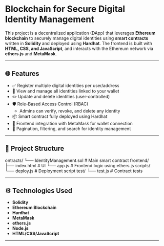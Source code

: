 # Blockchain for Secure Digital Identity Management

This project is a decentralized application (DApp) that leverages **Ethereum blockchain** to securely manage digital identities using **smart contracts** written in **Solidity** and deployed using **Hardhat**. The frontend is built with **HTML, CSS, and JavaScript**, and interacts with the Ethereum network via **ethers.js** and **MetaMask**.

---

## 🌐 Features

- ✅ Register multiple digital identities per user/address
- 🧾 View and manage all identities linked to your wallet
- ✏️ Update and delete identities (user-controlled)
- 🛡️ Role-Based Access Control (RBAC)
  - Admins can verify, revoke, and delete any identity
- 📦 Smart contract fully deployed using Hardhat
- 🔐 Frontend integration with MetaMask for wallet connection
- 📄 Pagination, filtering, and search for identity management

---

## 📁 Project Structure

ontracts/
└── IdentityManagement.sol # Main smart contract
frontend/
├── index.html # UI
└── app.js # Frontend logic using ethers.js
scripts/
└── deploy.js # Deployment script
test/
└── test.js # Contract tests


---

## ⚙️ Technologies Used

- **Solidity**
- **Ethereum Blockchain**
- **Hardhat**
- **MetaMask**
- **ethers.js**
- **Node.js**
- **HTML/CSS/JavaScript**

---
